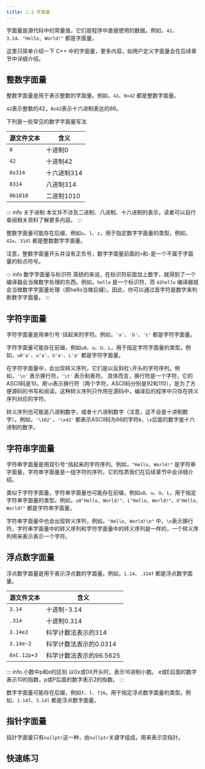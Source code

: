 ```yaml
---
title: 1.3 字面量
---
```


字面量是源代码中的常量值，它们是程序中直接使用的数据。例如，`42`、`3.14`、`"Hello, World!"` 都是字面量。

这里只简单介绍一下 C++ 中的字面量，更多内容，如用户定义字面量会在后续章节中详细介绍。

## 整数字面量

整数字面量是用于表示整数的字面量。例如，`42`、`0x42` 都是整数字面量。

`42`表示整数的42，`0x42`表示十六进制表达的66。

下列是一些常见的数字字面量写法

| 源文件文本 | 含义        |
| ---------- | ----------- |
| `0`        | 十进制0     |
| `42`       | 十进制42    |
| `0x314`    | 十六进制314 |
| `0314`     | 八进制314   |
| `0b1010`   | 二进制1010  |

::: info 关于进制
本文并不涉及二进制、八进制、十六进制的表示，读者可以自行查阅相关资料了解更多内容。
<DecOctHex />
:::

整数字面量可能存在后缀，例如`u`、`l`、`z`，用于指定数字字面量的类型。例如，`42u`、`314l` 都是整数数字字面量。 

注意，整数字面量开头并没有正负号，数字字面量前面的`+`和`-`是一个不属于字面量的标点符号。

::: info 数字字面量与标识符
笼统的来说，在标识符前面加上数字，就得到了一个编译器会当做数字处理的东西。例如，`hello` 是一个标识符，而 `42hello` 编译器就会当做数字字面量处理（把hello当做后缀）。因此，你可以通过首字符是数字来判断数字字面量。
:::

## 字符字面量

字符字面量是用单引号`'`括起来的字符。例如，`'a'`、`'b'`、`'c'` 都是字符字面量。

字符字面量可能存在前缀，例如`u8`、`u`、`U`、`L`，用于指定字符字面量的类型。例如，`u8'a'`、`u'a'`、`U'a'`、`L'a'` 都是字符字面量。

在字符字面量中，会出现转义序列，它们是以反斜杠`\`开头的字符序列。例如，`'\n'` 表示换行符，`'\t'` 表示制表符。
具体而言，换行符是一个字符，它的ASCII码是10。用`\n`表示换行符（两个字符，ASCII码分别是92和110），是为了方便源码的书写和阅读。这种转义序列只作用在源码中，编译后的程序中只存在转义序列对应的字符。

转义序列也可能是八进制数字，或者十六进制数字（注意，这不会是十进制数字）。例如，`'\102'`，`'\x42'` 都表示ASCII码为66的字符`B`，`\x`后面的数字是十六进制的数字。

## 字符串字面量

字符串字面量是用双引号`"`括起来的字符序列。例如，`"Hello, World!"` 是字符串字面量。字符串字面量是一组字符的序列，它的性质我们在后续章节中会详细介绍。

类似于字符字面量，字符串字面量也可能存在前缀，例如`u8`、`u`、`U`、`L`，用于指定字符串字面量的类型。例如，`u8"Hello, World!"`、`L"Hello, World!"`、`U"Hello, World!"` 都是字符串字面量。

字符串字面量中也会出现转义序列，例如，`"Hello, World!\n"` 中，`\n`表示换行符。字符串字面量中的转义序列和字符字面量中的转义序列是一样的，一个转义序列用来表示表示一个字符。

## 浮点数字面量

浮点数字面量是用于表示浮点数的字面量。例如，`1.14`、`.314f` 都是浮点数字面量。


| 源文件文本  | 含义                    |
| ----------- | ----------------------- |
| `3.14`      | 十进制-3.14             |
| `.314`      | 十进制0.314             |
| `3.14e2`    | 科学计数法表示的314     |
| `3.14e-2`   | 科学计数法表示的0.0314  |
| `0xC.12p+3` | 科学计数法表示的96.5625 |

::: info 小数中p和e的区别
以0x或0X开头时，表示16进制小数。
e或E后面的数字表示10的指数，p或P后面的数字表示2的指数。
:::

数字字面量可能存在后缀，例如`f`、`l`、`f16`，用于指定浮点数字面量的类型。例如，`1.14f`、`3.14l` 都是浮点数字面量。

## 指针字面量

指针字面量只有`nullptr`这一种，由`nullptr`关键字组成，用来表示空指针。


## 快速练习

<Choices 
    :questions="[
        {
            text: '下列哪些是字符字面量？',
            options: ['\'a\'', '\'Hello, World!\'', '\'42\'', '\'x42\'', '\'042\'', '\'&#92;&#92;x42\''],
            answers: ['\'a\'', '\'&#92;&#92;x42\'']
        },
        {
            text: '下列哪些是字符串字面量？',
            options: ['a', '\'Hello, World!\'', '42', '\'x42\'', '\'042\''],
            answers: ['\'a\'']
        }
    ]"/>